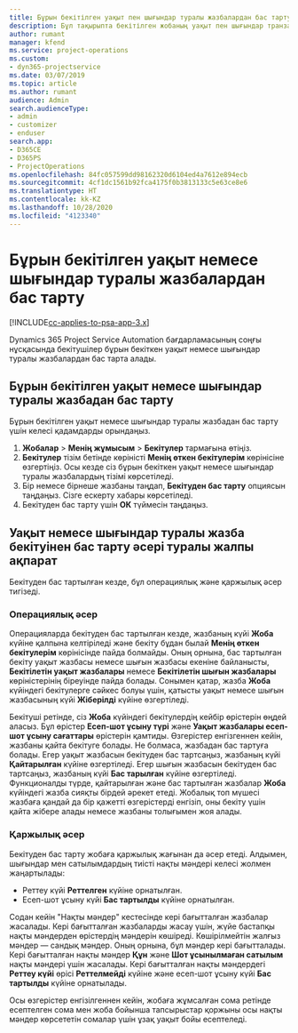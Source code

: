 ```yaml
---
title: Бұрын бекітілген уақыт пен шығындар туралы жазбалардан бас тарту
description: Бұл тақырыпта бекітілген жобаның уақыт пен шығындар транзакциясынан бас тарту жолы туралы ақпарат берілген.
author: rumant
manager: kfend
ms.service: project-operations
ms.custom:
- dyn365-projectservice
ms.date: 03/07/2019
ms.topic: article
ms.author: rumant
audience: Admin
search.audienceType:
- admin
- customizer
- enduser
search.app:
- D365CE
- D365PS
- ProjectOperations
ms.openlocfilehash: 84fc057599dd98162320d6104ed4a7612e894ecb
ms.sourcegitcommit: 4cf1dc1561b92fca4175f0b3813133c5e63ce8e6
ms.translationtype: HT
ms.contentlocale: kk-KZ
ms.lasthandoff: 10/28/2020
ms.locfileid: "4123340"
---
```

# <a name="cancel-previously-approved-time-or-expense-entries"></a>Бұрын бекітілген уақыт немесе шығындар туралы жазбалардан бас тарту

[!INCLUDE[cc-applies-to-psa-app-3.x](../includes/cc-applies-to-psa-app-3x.md)]

Dynamics 365 Project Service Automation бағдарламасының соңғы нұсқасында бекітушілер бұрын бекіткен уақыт немесе шығындар туралы жазбалардан бас тарта алады.

## <a name="cancel-a-previously-approved-time-or-expense-entry"></a>Бұрын бекітілген уақыт немесе шығындар туралы жазбадан бас тарту

Бұрын бекітілген уақыт немесе шығындар туралы жазбадан бас тарту үшін келесі қадамдарды орындаңыз.

1. **Жобалар** \> **Менің жұмысым** \> **Бекітулер** тармағына өтіңіз.
2. **Бекітулер** тізім бетінде көріністі **Менің өткен бекітулерім** көрінісіне өзгертіңіз. Осы кезде сіз бұрын бекіткен уақыт немесе шығындар туралы жазбалардың тізімі көрсетіледі.
3. Бір немесе бірнеше жазбаны таңдап, **Бекітуден бас тарту** опциясын таңдаңыз. Сізге ескерту хабары көрсетіледі.
4. Бекітуден бас тарту үшін **ОК** түймесін таңдаңыз.

## <a name="understand-the-impact-of-canceling-a-time-or-expense-entry-approval"></a>Уақыт немесе шығындар туралы жазба бекітуінен бас тарту әсері туралы жалпы ақпарат

Бекітуден бас тартылған кезде, бұл операциялық және қаржылық әсер тигізеді.

### <a name="operational-impact"></a>Операциялық әсер

Операцияларда бекітуден бас тартылған кезде, жазбаның күйі **Жоба** күйіне қалпына келтіріледі және бекіту бұдан былай **Менің өткен бекітулерім** көрінісінде пайда болмайды. Оның орнына, бас тартылған бекіту уақыт жазбасы немесе шығын жазбасы екеніне байланысты, **Бекітілетін уақыт жазбалары** немесе **Бекітілетін шығын жазбалары** көріністерінің біреуінде пайда болады. Сонымен қатар, жазба **Жоба** күйіндегі бекітулерге сәйкес болуы үшін, қатысты уақыт немесе шығын жазбасының күйі **Жіберілді** күйіне өзгертіледі.

Бекітуші ретінде, сіз **Жоба** күйіндегі бекітулердің кейбір өрістерін өңдей аласыз. Бұл өрістер **Есеп-шот ұсыну түрі** және **Уақыт жазбалары есеп-шот ұсыну сағаттары** өрістерін қамтиды. Өзгерістер енгізгеннен кейін, жазбаны қайта бекітуге болады. Не болмаса, жазбадан бас тартуға болады. Егер уақыт жазбасын бекітуден бас тартсаңыз, жазбаның күйі **Қайтарылған** күйіне өзгертіледі. Егер шығын жазбасын бекітуден бас тартсаңыз, жазбаның күйі **Бас тарылған** күйіне өзгертіледі. Функционалды түрде, қайтарылған және бас тартылған жазбалар **Жоба** күйіндегі жазба сияқты бірдей әрекет етеді. Жобалық топ мүшесі жазбаға қандай да бір қажетті өзгерістерді енгізіп, оны бекіту үшін қайта жібере алады немесе жазбаны толығымен жоя алады.

### <a name="financial-impact"></a>Қаржылық әсер

Бекітуден бас тарту жобаға қаржылық жағынан да әсер етеді. Алдымен, шығындар мен сатылымдардың тиісті нақты мәндері келесі жолмен жаңартылады:

- Реттеу күйі **Реттелген** күйіне орнатылған.
- Есеп-шот ұсыну күйі **Бас тартылды** күйіне орнатылған.

Содан кейін "Нақты мәндер" кестесінде кері бағытталған жазбалар жасалады. Кері бағытталған жазбаларды жасау үшін, жүйе бастапқы нақты мәндерден өрістердің мәндерін көшіреді. Көшірілмейтін жалғыз мәндер — сандық мәндер. Оның орнына, бұл мәндер кері бағытталады. Кері бағытталған нақты мәндер **Құн** және **Шот ұсынылмаған сатылым** нақты мәндері үшін жасалады. Кері бағытталған нақты мәндердегі **Реттеу күйі** өрісі **Реттелмейді** күйіне және есеп-шот ұсыну күйі **Бас тартылды** күйіне орнатылады.

Осы өзгерістер енгізілгеннен кейін, жобаға жұмсалған сома ретінде есептелген сома мен жоба бойынша тапсырыстар қоржыны осы нақты мәндер көрсететін сомалар үшін ұзақ уақыт бойы есептеледі.
